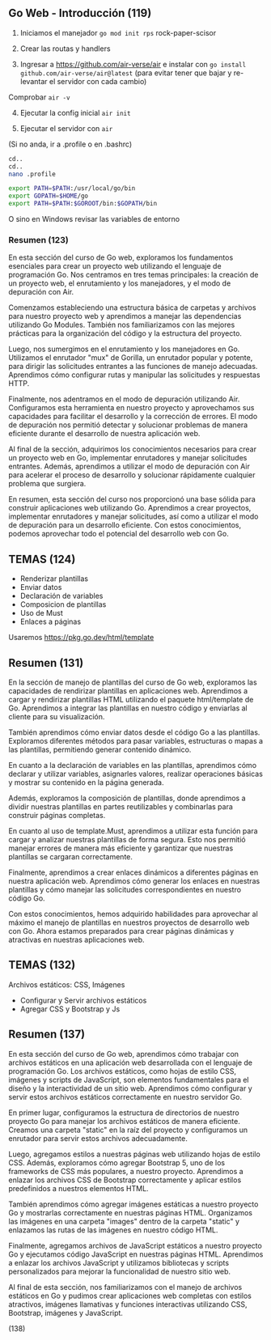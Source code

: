 ## Go Web - Introducción (119)

1. Iniciamos el manejador
   `go mod init rps`
   rock-paper-scisor

2. Crear las routas y handlers

3. Ingresar a https://github.com/air-verse/air e instalar con
   `go install github.com/air-verse/air@latest`
   (para evitar tener que bajar y re-levantar el servidor con cada cambio)

Comprobar
`air -v`

4. Ejecutar la config inicial
   `air init`

5. Ejecutar el servidor con
   `air`

(Si no anda, ir a .profile o en .bashrc)

```bash
cd..
cd..
nano .profile
```

```bash
export PATH=$PATH:/usr/local/go/bin
export GOPATH=$HOME/go
export PATH=$PATH:$GOROOT/bin:$GOPATH/bin
```

O sino en Windows revisar las variables de entorno

### Resumen (123)

En esta sección del curso de Go web, exploramos los fundamentos esenciales para crear un proyecto web utilizando el lenguaje de programación Go. Nos centramos en tres temas principales: la creación de un proyecto web, el enrutamiento y los manejadores, y el modo de depuración con Air.

Comenzamos estableciendo una estructura básica de carpetas y archivos para nuestro proyecto web y aprendimos a manejar las dependencias utilizando Go Modules. También nos familiarizamos con las mejores prácticas para la organización del código y la estructura del proyecto.

Luego, nos sumergimos en el enrutamiento y los manejadores en Go. Utilizamos el enrutador "mux" de Gorilla, un enrutador popular y potente, para dirigir las solicitudes entrantes a las funciones de manejo adecuadas. Aprendimos cómo configurar rutas y manipular las solicitudes y respuestas HTTP.

Finalmente, nos adentramos en el modo de depuración utilizando Air. Configuramos esta herramienta en nuestro proyecto y aprovechamos sus capacidades para facilitar el desarrollo y la corrección de errores. El modo de depuración nos permitió detectar y solucionar problemas de manera eficiente durante el desarrollo de nuestra aplicación web.

Al final de la sección, adquirimos los conocimientos necesarios para crear un proyecto web en Go, implementar enrutadores y manejar solicitudes entrantes. Además, aprendimos a utilizar el modo de depuración con Air para acelerar el proceso de desarrollo y solucionar rápidamente cualquier problema que surgiera.

En resumen, esta sección del curso nos proporcionó una base sólida para construir aplicaciones web utilizando Go. Aprendimos a crear proyectos, implementar enrutadores y manejar solicitudes, así como a utilizar el modo de depuración para un desarrollo eficiente. Con estos conocimientos, podemos aprovechar todo el potencial del desarrollo web con Go.

## TEMAS (124)

- Renderizar plantillas
- Enviar datos
- Declaración de variables
- Composicion de plantillas
- Uso de Must
- Enlaces a páginas

Usaremos https://pkg.go.dev/html/template

## Resumen (131)

En la sección de manejo de plantillas del curso de Go web, exploramos las capacidades de rendirizar plantillas en aplicaciones web. Aprendimos a cargar y rendirizar plantillas HTML utilizando el paquete html/template de Go. Aprendimos a integrar las plantillas en nuestro código y enviarlas al cliente para su visualización.

También aprendimos cómo enviar datos desde el código Go a las plantillas. Exploramos diferentes métodos para pasar variables, estructuras o mapas a las plantillas, permitiendo generar contenido dinámico.

En cuanto a la declaración de variables en las plantillas, aprendimos cómo declarar y utilizar variables, asignarles valores, realizar operaciones básicas y mostrar su contenido en la página generada.

Además, exploramos la composición de plantillas, donde aprendimos a dividir nuestras plantillas en partes reutilizables y combinarlas para construir páginas completas.

En cuanto al uso de template.Must, aprendimos a utilizar esta función para cargar y analizar nuestras plantillas de forma segura. Esto nos permitió manejar errores de manera más eficiente y garantizar que nuestras plantillas se cargaran correctamente.

Finalmente, aprendimos a crear enlaces dinámicos a diferentes páginas en nuestra aplicación web. Aprendimos cómo generar los enlaces en nuestras plantillas y cómo manejar las solicitudes correspondientes en nuestro código Go.

Con estos conocimientos, hemos adquirido habilidades para aprovechar al máximo el manejo de plantillas en nuestros proyectos de desarrollo web con Go. Ahora estamos preparados para crear páginas dinámicas y atractivas en nuestras aplicaciones web.

## TEMAS (132)

Archivos estáticos: CSS, Imágenes

- Configurar y Servir archivos estáticos
- Agregar CSS y Bootstrap y Js

## Resumen (137)

En esta sección del curso de Go web, aprendimos cómo trabajar con archivos estáticos en una aplicación web desarrollada con el lenguaje de programación Go. Los archivos estáticos, como hojas de estilo CSS, imágenes y scripts de JavaScript, son elementos fundamentales para el diseño y la interactividad de un sitio web. Aprendimos cómo configurar y servir estos archivos estáticos correctamente en nuestro servidor Go.

En primer lugar, configuramos la estructura de directorios de nuestro proyecto Go para manejar los archivos estáticos de manera eficiente. Creamos una carpeta "static" en la raíz del proyecto y configuramos un enrutador para servir estos archivos adecuadamente.

Luego, agregamos estilos a nuestras páginas web utilizando hojas de estilo CSS. Además, exploramos cómo agregar Bootstrap 5, uno de los frameworks de CSS más populares, a nuestro proyecto. Aprendimos a enlazar los archivos CSS de Bootstrap correctamente y aplicar estilos predefinidos a nuestros elementos HTML.

También aprendimos cómo agregar imágenes estáticas a nuestro proyecto Go y mostrarlas correctamente en nuestras páginas HTML. Organizamos las imágenes en una carpeta "images" dentro de la carpeta "static" y enlazamos las rutas de las imágenes en nuestro código HTML.

Finalmente, agregamos archivos de JavaScript estáticos a nuestro proyecto Go y ejecutamos código JavaScript en nuestras páginas HTML. Aprendimos a enlazar los archivos JavaScript y utilizamos bibliotecas y scripts personalizados para mejorar la funcionalidad de nuestro sitio web.

Al final de esta sección, nos familiarizamos con el manejo de archivos estáticos en Go y pudimos crear aplicaciones web completas con estilos atractivos, imágenes llamativas y funciones interactivas utilizando CSS, Bootstrap, imágenes y JavaScript.

(138)

